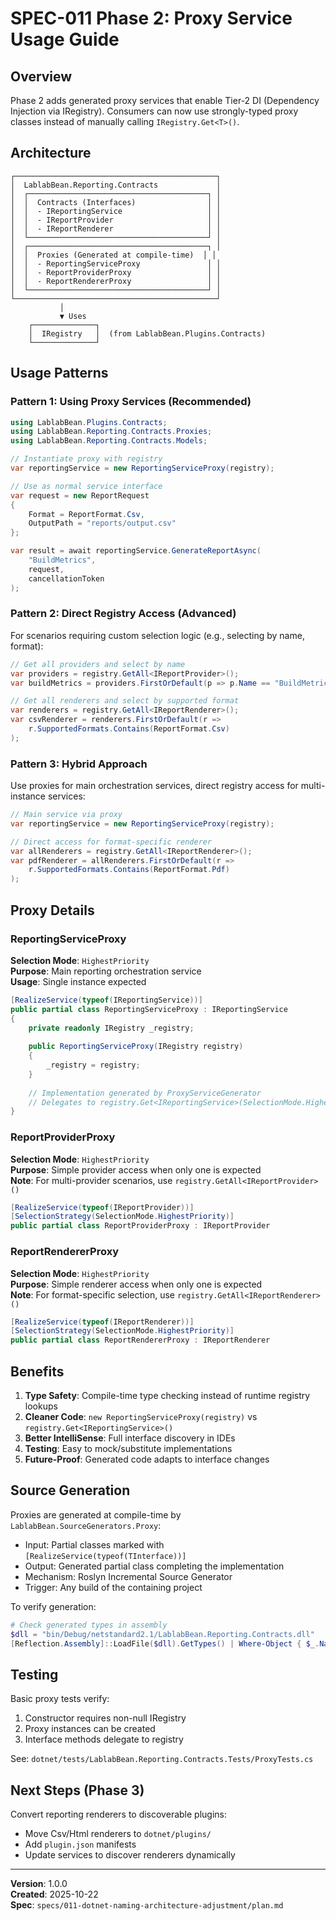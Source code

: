 # SPEC-011 Phase 2: Proxy Service Usage Guide

## Overview

Phase 2 adds generated proxy services that enable Tier-2 DI (Dependency Injection via IRegistry). Consumers can now use strongly-typed proxy classes instead of manually calling `IRegistry.Get<T>()`.

## Architecture

```
┌─────────────────────────────────────────────┐
│  LablabBean.Reporting.Contracts             │
│  ┌────────────────────────────────────────┐ │
│  │  Contracts (Interfaces)                │ │
│  │  - IReportingService                   │ │
│  │  - IReportProvider                     │ │
│  │  - IReportRenderer                     │ │
│  └────────────────────────────────────────┘ │
│  ┌────────────────────────────────────────┐ │
│  │  Proxies (Generated at compile-time)  │ │
│  │  - ReportingServiceProxy               │ │
│  │  - ReportProviderProxy                 │ │
│  │  - ReportRendererProxy                 │ │
│  └────────────────────────────────────────┘ │
└─────────────────────────────────────────────┘
           │
           ▼ Uses
    ┌──────────────┐
    │  IRegistry   │  (from LablabBean.Plugins.Contracts)
    └──────────────┘
```

## Usage Patterns

### Pattern 1: Using Proxy Services (Recommended)

```csharp
using LablabBean.Plugins.Contracts;
using LablabBean.Reporting.Contracts.Proxies;
using LablabBean.Reporting.Contracts.Models;

// Instantiate proxy with registry
var reportingService = new ReportingServiceProxy(registry);

// Use as normal service interface
var request = new ReportRequest 
{ 
    Format = ReportFormat.Csv,
    OutputPath = "reports/output.csv"
};

var result = await reportingService.GenerateReportAsync(
    "BuildMetrics", 
    request, 
    cancellationToken
);
```

### Pattern 2: Direct Registry Access (Advanced)

For scenarios requiring custom selection logic (e.g., selecting by name, format):

```csharp
// Get all providers and select by name
var providers = registry.GetAll<IReportProvider>();
var buildMetrics = providers.FirstOrDefault(p => p.Name == "BuildMetrics");

// Get all renderers and select by supported format
var renderers = registry.GetAll<IReportRenderer>();
var csvRenderer = renderers.FirstOrDefault(r => 
    r.SupportedFormats.Contains(ReportFormat.Csv)
);
```

### Pattern 3: Hybrid Approach

Use proxies for main orchestration services, direct registry access for multi-instance services:

```csharp
// Main service via proxy
var reportingService = new ReportingServiceProxy(registry);

// Direct access for format-specific renderer
var allRenderers = registry.GetAll<IReportRenderer>();
var pdfRenderer = allRenderers.FirstOrDefault(r => 
    r.SupportedFormats.Contains(ReportFormat.Pdf)
);
```

## Proxy Details

### ReportingServiceProxy

**Selection Mode**: `HighestPriority`  
**Purpose**: Main reporting orchestration service  
**Usage**: Single instance expected

```csharp
[RealizeService(typeof(IReportingService))]
public partial class ReportingServiceProxy : IReportingService
{
    private readonly IRegistry _registry;
    
    public ReportingServiceProxy(IRegistry registry)
    {
        _registry = registry;
    }
    
    // Implementation generated by ProxyServiceGenerator
    // Delegates to registry.Get<IReportingService>(SelectionMode.HighestPriority)
}
```

### ReportProviderProxy

**Selection Mode**: `HighestPriority`  
**Purpose**: Simple provider access when only one is expected  
**Note**: For multi-provider scenarios, use `registry.GetAll<IReportProvider>()`

```csharp
[RealizeService(typeof(IReportProvider))]
[SelectionStrategy(SelectionMode.HighestPriority)]
public partial class ReportProviderProxy : IReportProvider
```

### ReportRendererProxy

**Selection Mode**: `HighestPriority`  
**Purpose**: Simple renderer access when only one is expected  
**Note**: For format-specific selection, use `registry.GetAll<IReportRenderer>()`

```csharp
[RealizeService(typeof(IReportRenderer))]
[SelectionStrategy(SelectionMode.HighestPriority)]
public partial class ReportRendererProxy : IReportRenderer
```

## Benefits

1. **Type Safety**: Compile-time type checking instead of runtime registry lookups
2. **Cleaner Code**: `new ReportingServiceProxy(registry)` vs `registry.Get<IReportingService>()`
3. **Better IntelliSense**: Full interface discovery in IDEs
4. **Testing**: Easy to mock/substitute implementations
5. **Future-Proof**: Generated code adapts to interface changes

## Source Generation

Proxies are generated at compile-time by `LablabBean.SourceGenerators.Proxy`:

- Input: Partial classes marked with `[RealizeService(typeof(TInterface))]`
- Output: Generated partial class completing the implementation
- Mechanism: Roslyn Incremental Source Generator
- Trigger: Any build of the containing project

To verify generation:

```powershell
# Check generated types in assembly
$dll = "bin/Debug/netstandard2.1/LablabBean.Reporting.Contracts.dll"
[Reflection.Assembly]::LoadFile($dll).GetTypes() | Where-Object { $_.Name -like "*Proxy" }
```

## Testing

Basic proxy tests verify:
1. Constructor requires non-null IRegistry
2. Proxy instances can be created
3. Interface methods delegate to registry

See: `dotnet/tests/LablabBean.Reporting.Contracts.Tests/ProxyTests.cs`

## Next Steps (Phase 3)

Convert reporting renderers to discoverable plugins:
- Move Csv/Html renderers to `dotnet/plugins/`
- Add `plugin.json` manifests
- Update services to discover renderers dynamically

---
**Version**: 1.0.0  
**Created**: 2025-10-22  
**Spec**: `specs/011-dotnet-naming-architecture-adjustment/plan.md`
